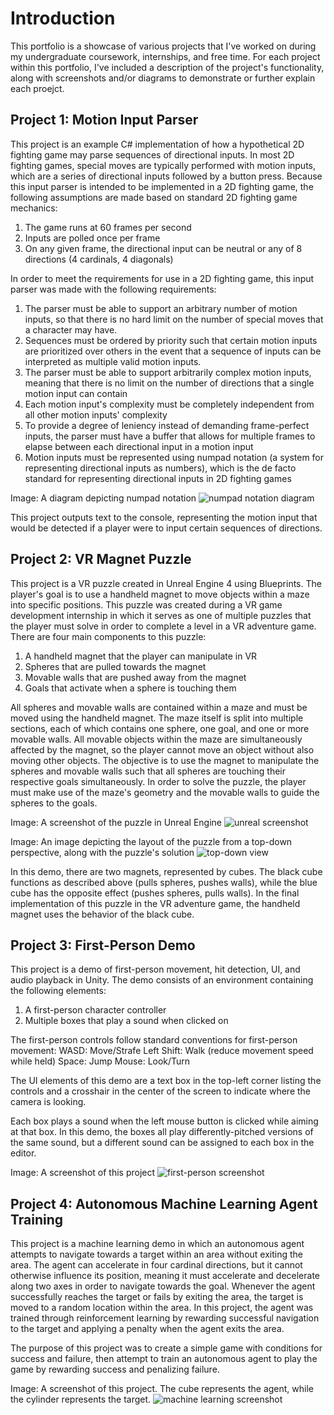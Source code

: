# Introduction
This portfolio is a showcase of various projects that I've worked on during my undergraduate coursework, internships, and free time.  For each project within this portfolio, I've included a description of the project's functionality, along with screenshots and/or diagrams to demonstrate or further explain each proejct.

## Project 1: Motion Input Parser

This project is an example C# implementation of how a hypothetical 2D fighting game may parse sequences of directional inputs.  In most 2D fighting games, special moves are typically performed with motion inputs, which are a series of directional inputs followed by a button press.  Because this input parser is intended to be implemented in a 2D fighting game, the following assumptions are made based on standard 2D fighting game mechanics:

1. The game runs at 60 frames per second
2. Inputs are polled once per frame
3. On any given frame, the directional input can be neutral or any of 8 directions (4 cardinals, 4 diagonals)

In order to meet the requirements for use in a 2D fighting game, this input parser was made with the following requirements:

1. The parser must be able to support an arbitrary number of motion inputs, so that there is no hard limit on the number of special moves that a character may have.
2. Sequences must be ordered by priority such that certain motion inputs are prioritized over others in the event that a sequence of inputs can be interpreted as multiple valid motion inputs.
3. The parser must be able to support arbitrarily complex motion inputs, meaning that there is no limit on the number of directions that a single motion input can contain
4. Each motion input's complexity must be completely independent from all other motion inputs' complexity
5. To provide a degree of leniency instead of demanding frame-perfect inputs, the parser must have a buffer that allows for multiple frames to elapse between each directional input in a motion input
6. Motion inputs must be represented using numpad notation (a system for representing directional inputs as numbers), which is the de facto standard for representing directional inputs in 2D fighting games

Image: A diagram depicting numpad notation
![numpad notation diagram](./media/numpad_explanation.png)

This project outputs text to the console, representing the motion input that would be detected if a player were to input certain sequences of directions.

## Project 2: VR Magnet Puzzle

This project is a VR puzzle created in Unreal Engine 4 using Blueprints.  The player's goal is to use a handheld magnet to move objects within a maze into specific positions.  This puzzle was created during a VR game development internship in which it serves as one of multiple puzzles that the player must solve in order to complete a level in a VR adventure game. There are four main components to this puzzle:

1. A handheld magnet that the player can manipulate in VR
2. Spheres that are pulled towards the magnet
3. Movable walls that are pushed away from the magnet
4. Goals that activate when a sphere is touching them

All spheres and movable walls are contained within a maze and must be moved using the handheld magnet.  The maze itself is split into multiple sections, each of which contains one sphere, one goal, and one or more movable walls.  All movable objects within the maze are simultaneously affected by the magnet, so the player cannot move an object without also moving other objects.  The objective is to use the magnet to manipulate the spheres and movable walls such that all spheres are touching their respective goals simultaneously.  In order to solve the puzzle, the player must make use of the maze's geometry and the movable walls to guide the spheres to the goals.

Image: A screenshot of the puzzle in Unreal Engine
![unreal screenshot](./media/magnetpuzzle_screenshot.png)

Image: An image depicting the layout of the puzzle from a top-down perspective, along with the puzzle's solution
![top-down view](./media/magnetmaze_topdown.png)

In this demo, there are two magnets, represented by cubes.  The black cube functions as described above (pulls spheres, pushes walls), while the blue cube has the opposite effect (pushes spheres, pulls walls).  In the final implementation of this puzzle in the VR adventure game, the handheld magnet uses the behavior of the black cube.

## Project 3: First-Person Demo

This project is a demo of first-person movement, hit detection, UI, and audio playback in Unity.  The demo consists of an environment containing the following elements:

1. A first-person character controller
2. Multiple boxes that play a sound when clicked on

The first-person controls follow standard conventions for first-person movement:
WASD: Move/Strafe
Left Shift: Walk (reduce movement speed while held)
Space: Jump
Mouse: Look/Turn

The UI elements of this demo are a text box in the top-left corner listing the controls and a crosshair in the center of the screen to indicate where the camera is looking.

Each box plays a sound when the left mouse button is clicked while aiming at that box.  In this demo, the boxes all play differently-pitched versions of the same sound, but a different sound can be assigned to each box in the editor.

Image: A screenshot of this project
![first-person screenshot](./media/firstperson_screenshot.png)


## Project 4: Autonomous Machine Learning Agent Training

This project is a machine learning demo in which an autonomous agent attempts to navigate towards a target within an area without exiting the area.  The agent can accelerate in four cardinal directions, but it cannot otherwise influence its position, meaning it must accelerate and decelerate along two axes in order to navigate towards the goal.  Whenever the agent successfully reaches the target or fails by exiting the area, the target is moved to a random location within the area.  In this project, the agent was trained through reinforcement learning by rewarding successful navigation to the target and applying a penalty when the agent exits the area.

The purpose of this project was to create a simple game with conditions for success and failure, then attempt to train an autonomous agent to play the game by rewarding success and penalizing failure.

Image: A screenshot of this project.  The cube represents the agent, while the cylinder represents the target.
![machine learning screenshot](./media/ml_agent_screenshot.png)